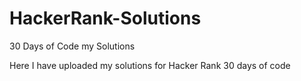 # HackerRank-Solutions
30 Days of Code my Solutions

Here I have uploaded my solutions for Hacker Rank 30 days of code
